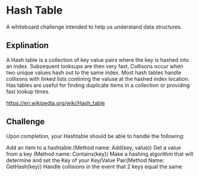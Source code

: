 # Hash Table
A whiteboard challenge intended to help us understand data structures. 

## Explination
A Hash table is a collection of key value pairs where the key is hashed into an index. Subsequent looksups are then very fast.
Collisons occur when two unique values hash out to the same index. Most hash tables handle collisons with linked lists contining the valuse at the hashed index location. Has tables are useful for finding duplicate items in a collection or providing fast lookup times.

https://en.wikipedia.org/wiki/Hash_table

## Challenge
Upon completion, your Hashtable should be able to handle the following:

Add an item to a hashtable.(Method name: Add(key, value))
Get a value from a key (Method name: Contains(key))
Make a hashing algorithm that will determine and set the Key of your Key/Value Pair(Method Name: GetHash(key))
Handle collisions in the event that 2 keys equal the same